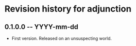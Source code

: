 # Revision history for adjunction

## 0.1.0.0  -- YYYY-mm-dd

* First version. Released on an unsuspecting world.
